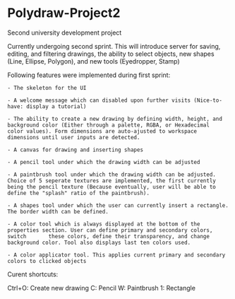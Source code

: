 # Polydraw-Project2
Second university development project

Currently undergoing second sprint. This will introduce server for saving, editing, and filtering drawings, the ability to select objects, new shapes (Line, Ellipse, Polygon), and new tools (Eyedropper, Stamp)  


Following features were implemented during first sprint:

    - The skeleton for the UI

    - A welcome message which can disabled upon further visits (Nice-to-have: display a tutorial)

    - The ability to create a new drawing by defining width, height, and background color (Either through a palette, RGBA, or Hexadecimal         color values). Form dimensions are auto-ajusted to workspace dimensions until user inputs are detected.

    - A canvas for drawing and inserting shapes

    - A pencil tool under which the drawing width can be adjusted

    - A paintbrush tool under which the drawing width can be adjusted. Choice of 5 seperate textures are implemented, the first currently         being the pencil texture (Because eventually, user will be able to define the "splash" ratio of the paintbrush).

    - A shapes tool under which the user can currently insert a rectangle. The border width can be defined.

    - A color tool which is always displayed at the bottom of the properties section. User can define primary and secondary colors, switch       these colors, define their transparency, and change background color. Tool also displays last ten colors used.

    - A color applicator tool. This applies current primary and secondary colors to clicked objects
    
Curent shortcuts:

Ctrl+O: Create new drawing
C: Pencil
W: Paintbrush
1: Rectangle

